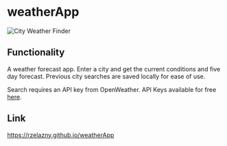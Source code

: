 # weatherApp

![City Weather Finder](https://github.com/rzelazny/weatherApp/blob/main/assets/images/weatherApp.png)

## Functionality
A weather forecast app. Enter a city and get the current conditions and five day forecast. Previous city searches are saved locally for ease of use. 

Search requires an API key from OpenWeather. API Keys available for free [here](https://openweathermap.org/api).

## Link
https://rzelazny.github.io/weatherApp

